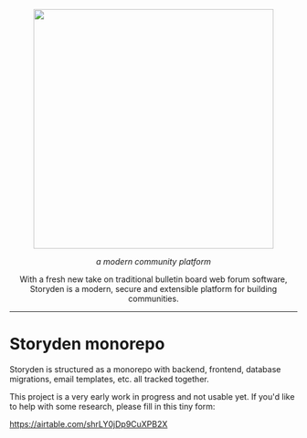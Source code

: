 <p align="center">
  <!-- <a aria-label="storyden logo" href="https://storyden.org"> -->
    <img src="https://i.imgur.com/6bNTTzE.png" width="420" />
  <!-- </a> -->
</p>

<p align="center">
  <em>a modern community platform</em>
</p>

<!--
<p align="center">
  <a
    href="https://storyden.org/docs"
  >Wiki</a>
  |
  <a
    href="https://makeroom.club"
  >Discord</a>
</p> -->

<p align="center">
  With a fresh new take on traditional bulletin board web forum software,
  Storyden is a modern, secure and extensible platform for building communities.
</p>

---

# Storyden monorepo

Storyden is structured as a monorepo with backend, frontend, database migrations, email templates, etc. all tracked together.

This project is a very early work in progress and not usable yet. If you'd like to help with some research, please fill in this tiny form:

https://airtable.com/shrLY0jDp9CuXPB2X
